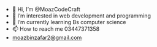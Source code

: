 - 👋 Hi, I’m @MoazCodeCraft
- 👀 I’m interested in web development and programming 
- 🌱 I’m currently learning Bs computer science 
- 📫 How to reach me 03447371358
- moazbinzafar2@gmail.com

<!---
MoazCodeCraft/MoazCodeCraft is a ✨ special ✨ repository because its `README.md` (this file) appears on your GitHub profile.
You can click the Preview link to take a look at your changes.
--->

